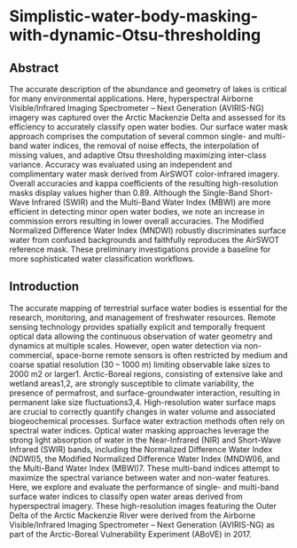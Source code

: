 # Simplistic-water-body-masking-with-dynamic-Otsu-thresholding

## Abstract
The accurate description of the abundance and geometry of lakes is critical for many environmental applications. Here, hyperspectral Airborne Visible/Infrared 
Imaging Spectrometer – Next Generation (AVIRIS-NG) imagery was captured over the Arctic Mackenzie Delta and assessed for its efficiency to accurately classify 
open water bodies. Our surface water mask approach comprises the computation of several common single- and multi-band water indices, the removal of noise effects, 
the interpolation of missing values, and adaptive Otsu thresholding maximizing inter-class variance. Accuracy was evaluated using an independent and complimentary 
water mask derived from AirSWOT color-infrared imagery. Overall accuracies and kappa coefficients of the resulting high-resolution masks display values higher 
than 0.89. Although the Single-Band Short-Wave Infrared (SWIR) and the Multi-Band Water Index (MBWI) are more efficient in detecting minor open water bodies, we 
note an increase in commission errors resulting in lower overall accuracies. The Modified Normalized Difference Water Index (MNDWI) robustly discriminates surface 
water from confused backgrounds and faithfully reproduces the AirSWOT reference mask. These preliminary investigations provide a 	baseline for more sophisticated 
water classification workflows.

## Introduction
The accurate mapping of terrestrial surface water bodies is essential for the research, monitoring, and management of freshwater resources. Remote sensing 
technology provides spatially explicit and temporally frequent optical data allowing the continuous observation of water geometry and dynamics at multiple 
scales. However, open water detection via non-commercial, space-borne remote sensors is often restricted by medium and coarse spatial resolution (30 – 1000 m) 
limiting observable lake sizes to 2000 m2 or larger1. Arctic-Boreal regions, consisting of extensive lake and wetland areas1,2, are strongly susceptible to 
climate variability, the presence of permafrost, and surface-groundwater interaction, resulting in permanent lake size fluctuations3,4. High-resolution water 
surface maps are crucial to correctly quantify changes in water volume and associated biogeochemical processes. Surface water extraction methods often rely on 
spectral water indices. Optical water masking approaches leverage the strong light absorption of water in the Near-Infrared (NIR) and Short-Wave Infrared (SWIR) 
bands, including the Normalized Difference Water Index (NDWI)5, the Modified Normalized Difference Water Index (MNDWI)6, and the Multi-Band Water Index (MBWI)7. 
These multi-band indices attempt to maximize the spectral variance between water and non-water features. Here, we explore and evaluate the performance of single- 
and multi-band surface water indices to classify open water areas derived from hyperspectral imagery. These high-resolution images featuring the Outer Delta of 
the Arctic Mackenzie River were derived from the Airborne Visible/Infrared Imaging Spectrometer – Next Generation (AVIRIS-NG) as part of the Arctic-Boreal 
Vulnerability Experiment (ABoVE) in 2017. 

